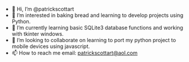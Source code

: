 - 👋 Hi, I’m @patrickscottart
- 👀 I’m interested in baking bread and learning to develop projects using Python.
- 🌱 I’m currently learning basic SQLite3 database functions and working with tkinter windows.
- 💞️ I’m looking to collaborate on learning to port my python project to mobile devices using javascript.
- 📫 How to reach me email: patrickscottart@aol.com

<!---
patrickscottart/patrickscottart is a ✨ special ✨ repository because its `README.md` (this file) appears on your GitHub profile.
You can click the Preview link to take a look at your changes.
--->
